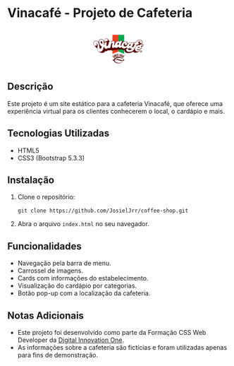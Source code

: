 # Vinacafé - Projeto de Cafeteria

<div align="center">
<img src="assets/images/logo.png" alt="Logo da cafetira VinaCafé" width="25%" align="center" />
</div>

## Descrição
Este projeto é um site estático para a cafeteria Vinacafé, que oferece uma experiência virtual para os clientes conhecerem o local, o cardápio e mais.

## Tecnologias Utilizadas
- HTML5
- CSS3 (Bootstrap 5.3.3)

## Instalação
1. Clone o repositório:
   ```
   git clone https://github.com/JosielJrr/coffee-shop.git
   ```
2. Abra o arquivo `index.html` no seu navegador.

## Funcionalidades
- Navegação pela barra de menu.
- Carrossel de imagens.
- Cards com informações do estabelecimento.
- Visualização do cardápio por categorias.
- Botão pop-up com a localização da cafeteria.

## Notas Adicionais
- Este projeto foi desenvolvido como parte da Formação CSS Web Developer da [Digital Innovation One](https://www.dio.me/).
- As informações sobre a cafeteria são fictícias e foram utilizadas apenas para fins de demonstração.
